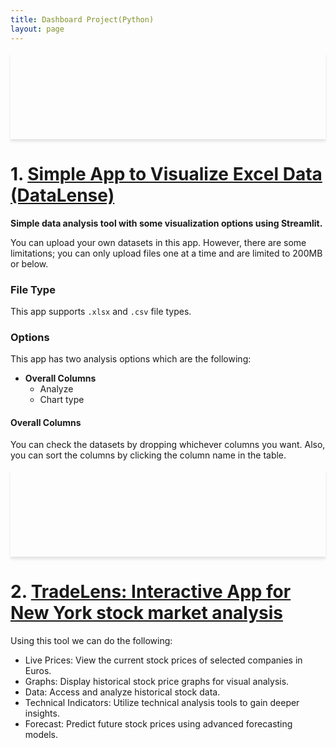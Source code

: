```yaml
---
title: Dashboard Project(Python)
layout: page
---
```



<div style="background: url('Images/DataSense.PNG') no-repeat center center; background-size: contain; box-shadow: 0 4px 4px rgba(0,0,0,0.1); text-align: center; padding: 50px 0;">
    <h1 style="color: white; text-shadow: 2px 2px 4px rgba(0,0,0,0.5);"></h1>
</div>

# 1. [Simple App to Visualize Excel Data (DataLense)](https://github.com/wahidupal/DataSense)
**Simple data analysis tool with some visualization options using Streamlit.**

You can upload your own datasets in this app. However, there are some limitations; you can only upload files one at a time and are limited to 200MB or below.

### File Type
This app supports `.xlsx` and `.csv` file types.

### Options
This app has two analysis options which are the following:
- **Overall Columns**
  - Analyze
  - Chart type

#### Overall Columns
You can check the datasets by dropping whichever columns you want. Also, you can sort the columns by clicking the column name in the table.

<div style="background: url('Images/TradeLense.PNG') no-repeat center center; background-size: contain; box-shadow: 0 4px 4px rgba(0,0,0,0.1); text-align: center; padding: 50px 0;">
    <h1 style="color: white; text-shadow: 2px 2px 4px rgba(0,0,0,0.5);"></h1>
</div>

# 2. [TradeLens: Interactive App for New York stock market analysis](https://github.com/wahidupal/TradeLens)
Using this tool we can do the following:
- Live Prices: View the current stock prices of selected companies in Euros.
- Graphs: Display historical stock price graphs for visual analysis.
- Data: Access and analyze historical stock data.
- Technical Indicators: Utilize technical analysis tools to gain deeper insights.
- Forecast: Predict future stock prices using advanced forecasting models.
